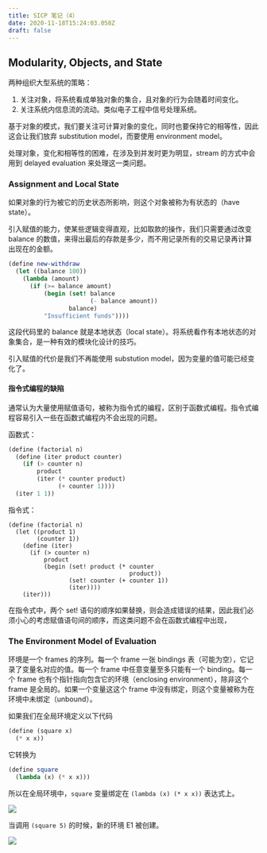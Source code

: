 ```yaml
---
title: SICP 笔记（4）
date: 2020-11-18T15:24:03.058Z
draft: false
---
```

## Modularity, Objects, and State

两种组织大型系统的策略：
1. 关注对象，将系统看成单独对象的集合，且对象的行为会随着时间变化。
2. 关注系统内信息流的流动。类似电子工程中信号处理系统。

基于对象的模式，我们要关注可计算对象的变化，同时也要保持它的相等性，因此这会让我们放弃 substitution model，而要使用 environment model。

处理对象，变化和相等性的困难，在涉及到并发时更为明显，stream 的方式中会用到 delayed evaluation 来处理这一类问题。


### Assignment and Local State

如果对象的行为被它的历史状态所影响，则这个对象被称为有状态的（have state）。

引入赋值的能力，使某些逻辑变得直观，比如取款的操作，我们只需要通过改变 balance 的数值，来得出最后的存款是多少，而不用记录所有的交易记录再计算出现在的金额。

```scheme
(define new-withdraw
  (let ((balance 100))
    (lambda (amount)
      (if (>= balance amount)
          (begin (set! balance 
                       (- balance amount))
                 balance)
          "Insufficient funds"))))
```

这段代码里的 balance 就是本地状态（local state）。将系统看作有本地状态的对象集合，是一种有效的模块化设计的技巧。

引入赋值的代价是我们不再能使用 substution model，因为变量的值可能已经变化了。


#### 指令式编程的缺陷
通常认为大量使用赋值语句，被称为指令式的编程，区别于函数式编程。指令式编程容易引入一些在函数式编程内不会出现的问题。

函数式：
```scheme
(define (factorial n)
  (define (iter product counter)
    (if (> counter n)
        product
        (iter (* counter product)
              (+ counter 1))))
  (iter 1 1))
```

指令式：
```
(define (factorial n)
  (let ((product 1)
        (counter 1))
    (define (iter)
      (if (> counter n)
          product
          (begin (set! product (* counter 
                                  product))
                 (set! counter (+ counter 1))
                 (iter))))
    (iter)))
```

在指令式中，两个 set! 语句的顺序如果替换，则会造成错误的结果，因此我们必须小心的考虑赋值语句间的顺序，而这类问题不会在函数式编程中出现，


### The Environment Model of Evaluation

环境是一个 frames 的序列。每一个 frame 一张 bindings 表（可能为空），它记录了变量名对应的值。每一个 frame 中任意变量至多只能有一个 binding。每一个 frame 也有个指针指向包含它的环境（enclosing environment），除非这个 frame 是全局的。如果一个变量这这个 frame 中没有绑定，则这个变量被称为在环境中未绑定（unbound）。

如果我们在全局环境定义以下代码

```scheme
(define (square x)
  (* x x))
```

它转换为
```scheme
(define square
  (lambda (x) (* x x)))
```

所以在全局环境中，`square` 变量绑定在 `(lambda (x) (* x x))` 表达式上。

![](/images/uploads/fig3.2b.std.svg)


当调用 `(square 5)` 的时候，新的环境 E1 被创建。

![](/images/uploads/fig3.3b.std.svg)

